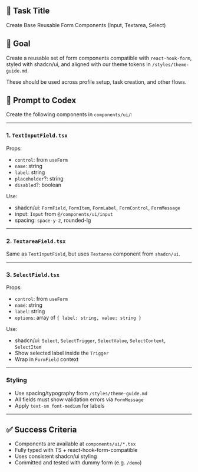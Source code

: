 ## 📄 Task Title
Create Base Reusable Form Components (Input, Textarea, Select)

## 🎯 Goal
Create a reusable set of form components compatible with `react-hook-form`, styled with shadcn/ui, and aligned with our theme tokens in `/styles/theme-guide.md`.

These should be used across profile setup, task creation, and other flows.

## 🧠 Prompt to Codex

Create the following components in `components/ui/`:

---

### 1. `TextInputField.tsx`

Props:
- `control`: from `useForm`
- `name`: string
- `label`: string
- `placeholder`?: string
- `disabled`?: boolean

Use:
- shadcn/ui: `FormField`, `FormItem`, `FormLabel`, `FormControl`, `FormMessage`
- input: `Input` from `@/components/ui/input`
- spacing: `space-y-2`, rounded-lg

---

### 2. `TextareaField.tsx`

Same as `TextInputField`, but uses `Textarea` component from `shadcn/ui`.

---

### 3. `SelectField.tsx`

Props:
- `control`: from `useForm`
- `name`: string
- `label`: string
- `options`: array of `{ label: string, value: string }`

Use:
- shadcn/ui: `Select`, `SelectTrigger`, `SelectValue`, `SelectContent`, `SelectItem`
- Show selected label inside the `Trigger`
- Wrap in `FormField` context

---

### Styling

- Use spacing/typography from `/styles/theme-guide.md`
- All fields must show validation errors via `FormMessage`
- Apply `text-sm font-medium` for labels

---

## ✅ Success Criteria

- Components are available at `components/ui/*.tsx`
- Fully typed with TS + react-hook-form-compatible
- Uses consistent shadcn/ui styling
- Committed and tested with dummy form (e.g. `/demo`)
